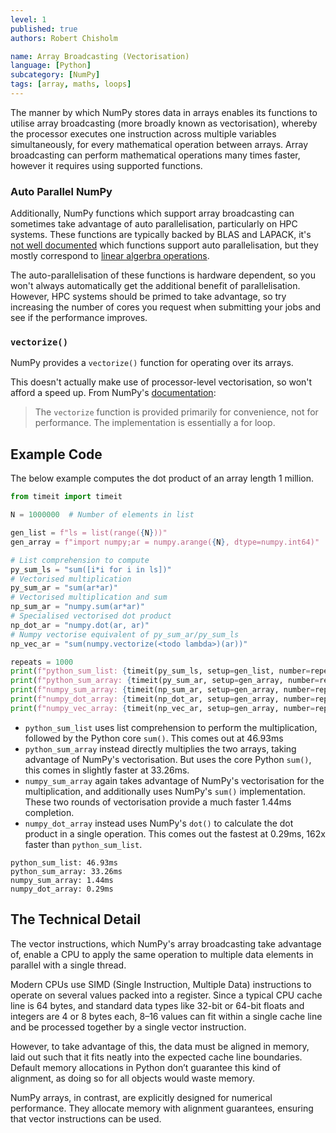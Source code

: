 ```yaml
---
level: 1
published: true
authors: Robert Chisholm

name: Array Broadcasting (Vectorisation)
language: [Python]
subcategory: [NumPy]
tags: [array, maths, loops]
---
```


The manner by which NumPy stores data in arrays enables its functions to utilise array broadcasting (more broadly known as vectorisation), whereby the processor executes one instruction across multiple variables simultaneously, for every mathematical operation between arrays. Array broadcasting can perform mathematical operations many times faster, however it requires using supported functions.

<!--more-->

### Auto Parallel NumPy

<!-- https://superfastpython.com/multithreaded-numpy-functions/ -->
Additionally, NumPy functions which support array broadcasting can sometimes take advantage of auto parallelisation, particularly on HPC systems. These functions are typically backed by BLAS and LAPACK, it's [not well documented](https://superfastpython.com/multithreaded-numpy-functions/) which functions support auto parallelisation, but they mostly correspond to [linear algerbra operations](https://numpy.org/doc/stable/reference/routines.linalg.html).

The auto-parallelisation of these functions is hardware dependent, so you won't always automatically get the additional benefit of parallelisation. However, HPC systems should be primed to take advantage, so try increasing the number of cores you request when submitting your jobs and see if the performance improves.

### `vectorize()`

NumPy provides a `vectorize()` function for operating over its arrays.

This doesn't actually make use of processor-level vectorisation, so won't afford a speed up. From NumPy's [documentation](https://numpy.org/doc/stable/reference/generated/numpy.vectorize.html):

> The `vectorize` function is provided primarily for convenience, not for performance. The implementation is essentially a for loop.

## Example Code

The below example computes the dot product of an array length 1 million.

```python
from timeit import timeit

N = 1000000  # Number of elements in list

gen_list = f"ls = list(range({N}))"
gen_array = f"import numpy;ar = numpy.arange({N}, dtype=numpy.int64)"

# List comprehension to compute
py_sum_ls = "sum([i*i for i in ls])"
# Vectorised multiplication
py_sum_ar = "sum(ar*ar)"
# Vectorised multiplication and sum
np_sum_ar = "numpy.sum(ar*ar)"
# Specialised vectorised dot product
np_dot_ar = "numpy.dot(ar, ar)"
# Numpy vectorise equivalent of py_sum_ar/py_sum_ls
np_vec_ar = "sum(numpy.vectorize(<todo lambda>)(ar))"

repeats = 1000
print(f"python_sum_list: {timeit(py_sum_ls, setup=gen_list, number=repeats):.2f}ms")
print(f"python_sum_array: {timeit(py_sum_ar, setup=gen_array, number=repeats):.2f}ms")
print(f"numpy_sum_array: {timeit(np_sum_ar, setup=gen_array, number=repeats):.2f}ms")
print(f"numpy_dot_array: {timeit(np_dot_ar, setup=gen_array, number=repeats):.2f}ms")
print(f"numpy_vec_array: {timeit(np_vec_ar, setup=gen_array, number=repeats):.2f}ms")
```

* `python_sum_list` uses list comprehension to perform the multiplication, followed by the Python core `sum()`. This comes out at 46.93ms
* `python_sum_array` instead directly multiplies the two arrays, taking advantage of NumPy's vectorisation. But uses the core Python `sum()`, this comes in slightly faster at 33.26ms.
* `numpy_sum_array` again takes advantage of NumPy's vectorisation for the multiplication, and additionally uses NumPy's `sum()` implementation. These two rounds of vectorisation provide a much faster 1.44ms completion.
* `numpy_dot_array` instead uses NumPy's `dot()` to calculate the dot product in a single operation. This comes out the fastest at 0.29ms, 162x faster than `python_sum_list`. 

```output
python_sum_list: 46.93ms
python_sum_array: 33.26ms
numpy_sum_array: 1.44ms
numpy_dot_array: 0.29ms
```

## The Technical Detail

The vector instructions, which NumPy's array broadcasting take advantage of, enable a CPU to apply the same operation to multiple data elements in parallel with a single thread.

Modern CPUs use SIMD (Single Instruction, Multiple Data) instructions to operate on several values packed into a register. Since a typical CPU cache line is 64 bytes, and standard data types like 32-bit or 64-bit floats and integers are 4 or 8 bytes each, 8–16 values can fit within a single cache line and be processed together by a single vector instruction.

However, to take advantage of this, the data must be aligned in memory, laid out such that it fits neatly into the expected cache line boundaries. Default memory allocations in Python don’t guarantee this kind of alignment, as doing so for all objects would waste memory.

NumPy arrays, in contrast, are explicitly designed for numerical performance. They allocate memory with alignment guarantees, ensuring that vector instructions can be used.
